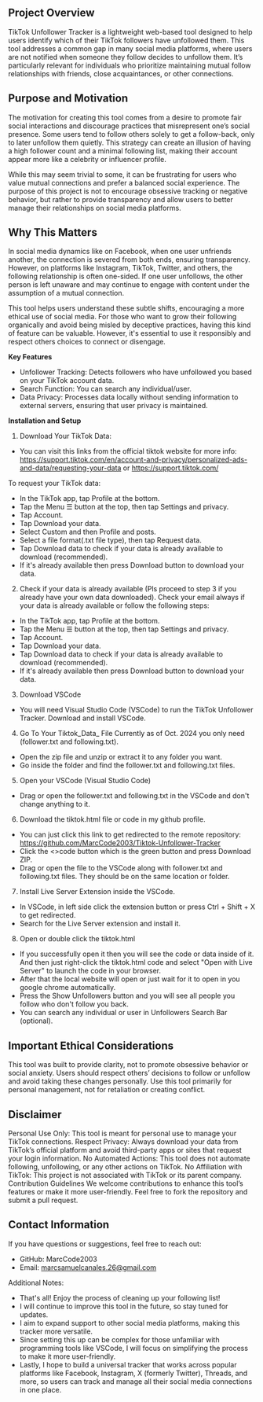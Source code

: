 ## Project Overview
TikTok Unfollower Tracker is a lightweight web-based tool designed to help users identify which of their TikTok followers have unfollowed them. This tool addresses a common gap in many social media platforms, where users are not notified when someone they follow decides to unfollow them. It’s particularly relevant for individuals who prioritize maintaining mutual follow relationships with friends, close acquaintances, or other connections.

## Purpose and Motivation
The motivation for creating this tool comes from a desire to promote fair social interactions and discourage practices that misrepresent one’s social presence. Some users tend to follow others solely to get a follow-back, only to later unfollow them quietly. This strategy can create an illusion of having a high follower count and a minimal following list, making their account appear more like a celebrity or influencer profile.

While this may seem trivial to some, it can be frustrating for users who value mutual connections and prefer a balanced social experience. The purpose of this project is not to encourage obsessive tracking or negative behavior, but rather to provide transparency and allow users to better manage their relationships on social media platforms.

## Why This Matters
In social media dynamics like on Facebook, when one user unfriends another, the connection is severed from both ends, ensuring transparency. However, on platforms like Instagram, TikTok, Twitter, and others, the following relationship is often one-sided. If one user unfollows, the other person is left unaware and may continue to engage with content under the assumption of a mutual connection.

This tool helps users understand these subtle shifts, encouraging a more ethical use of social media. For those who want to grow their following organically and avoid being misled by deceptive practices, having this kind of feature can be valuable. However, it's essential to use it responsibly and respect others choices to connect or disengage.

**Key Features**
- Unfollower Tracking: Detects followers who have unfollowed you based on your TikTok account data.
- Search Function: You can search any individual/user.
- Data Privacy: Processes data locally without sending information to external servers, ensuring that user privacy is maintained.

**Installation and Setup**
1. Download Your TikTok Data:
- You can visit this links from the official tiktok website for more info: https://support.tiktok.com/en/account-and-privacy/personalized-ads-and-data/requesting-your-data or https://support.tiktok.com/

To request your TikTok data:
- In the TikTok app, tap Profile at the bottom.
- Tap the Menu ☰ button at the top, then tap Settings and privacy.
- Tap Account.
- Tap Download your data.
- Select Custom and then Profile and posts.
- Select a file format(.txt file type), then tap Request data.
- Tap Download data to check if your data is already available to download (recommended).
- If it's already available then press Download button to download your data.

2. Check if your data is already available (Pls proceed to step 3 if you already have your own data downloaded).
Check your email always if your data is already available or follow the following steps:
- In the TikTok app, tap Profile at the bottom.
- Tap the Menu ☰ button at the top, then tap Settings and privacy.
- Tap Account.
- Tap Download your data.
- Tap Download data to check if your data is already available to download (recommended).
- If it's already available then press Download button to download your data.

3. Download VSCode
- You will need Visual Studio Code (VSCode) to run the TikTok Unfollower Tracker. Download and install VSCode.

4. Go To Your Tiktok_Data_ File
Currently as of Oct. 2024 you only need (follower.txt and following.txt).
- Open the zip file and unzip or extract it to any folder you want.
- Go inside the folder and find the follower.txt and following.txt files.

5. Open your VSCode (Visual Studio Code)
- Drag or open the follower.txt and following.txt in the VSCode and don't change anything to it.

6. Download the tiktok.html file or code in my github profile. 
- You can just click this link to get redirected to the remote repository: https://github.com/MarcCode2003/Tiktok-Unfollower-Tracker
- Click the <>code button which is the green button and press Download ZIP.
- Drag or open the file to the VSCode along with follower.txt and following.txt files. They should be on the same location or folder.

7. Install Live Server Extension inside the VSCode.
- In VSCode, in left side click the extension button or press Ctrl + Shift + X to get redirected.
- Search for the Live Server extension and install it.

8.  Open or double click the tiktok.html
- If you successfully open it then you will see the code or data inside of it. And then just right-click the tiktok.html code and select "Open with Live Server" to launch the code in your browser.
- After that the local website will open or just wait for it to open in you google chrome automatically.
- Press the Show Unfollowers button and you will see all people you follow who don't follow you back. 
- You can search any individual or user in Unfollowers Search Bar (optional).

## Important Ethical Considerations
This tool was built to provide clarity, not to promote obsessive behavior or social anxiety. Users should respect others’ decisions to follow or unfollow and avoid taking these changes personally. Use this tool primarily for personal management, not for retaliation or creating conflict.

## Disclaimer
Personal Use Only: This tool is meant for personal use to manage your TikTok connections.
Respect Privacy: Always download your data from TikTok’s official platform and avoid third-party apps or sites that request your login information.
No Automated Actions: This tool does not automate following, unfollowing, or any other actions on TikTok.
No Affiliation with TikTok: This project is not associated with TikTok or its parent company.
Contribution Guidelines
We welcome contributions to enhance this tool’s features or make it more user-friendly. Feel free to fork the repository and submit a pull request.

## Contact Information
If you have questions or suggestions, feel free to reach out:
- GitHub: MarcCode2003
- Email: marcsamuelcanales.26@gmail.com

Additional Notes:
- That's all! Enjoy the process of cleaning up your following list!
- I will continue to improve this tool in the future, so stay tuned for updates.
- I aim to expand support to other social media platforms, making this tracker more versatile.
- Since setting this up can be complex for those unfamiliar with programming tools like VSCode, I will focus on simplifying the process to make it more user-friendly.
- Lastly, I hope to build a universal tracker that works across popular platforms like Facebook, Instagram, X (formerly Twitter), Threads, and more, so users can track and manage all their social media connections in one place.
